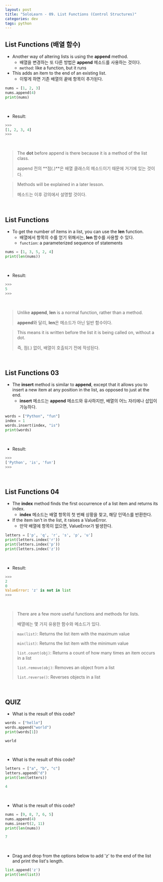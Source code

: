 ```yaml
---
layout: post
title: "SoloLearn - 09. List Functions (Control Structures)"
categories: dev
tags: python
---
```


## List Functions (배열 함수)

- Another way of altering lists is using the **append** method.
  - 배열을 변경하는 또 다른 방법은 **append** 메소드를 사용하는 것이다.
  - `method`: like a function, but it runs
- This adds an item to the end of an existing list.
  - 이렇게 하면 기존 배열의 끝에 항목이 추가된다.

```python
nums = [1, 2, 3]
nums.append(4)
print(nums)
```

<br>

- Result:

```python
>>>
[1, 2, 3, 4]
>>>
```

<br>

> The **dot** before append is there because it is a method of the list class.
>
> append 전의 **점(.)**은 배열 클래스의 메소드이기 때문에 거기에 있는 것이다.

> Methods will be explained in a later lesson.
>
> 메소드는 이후 강의에서 설명할 것이다.

<br>

## List Functions

- To get the number of items in a list, you can use the **len** function.
  - 배열에서 항목의 수를 얻기 위해서는, **len** 함수를 사용할 수 있다.
  - `function`: a parameterized sequence of statements

```python
nums = [1, 3, 5, 2, 4]
print(len(nums))
```

<br>

- Result:

```python
>>>
5
>>>
```

<br>

> Unlike **append**, **len** is a normal function, rather than a method.
>
> **append**와 달리, **len**은 메소드가 아닌 일반 함수이다.

> This means it is written before the list it is being called on, without a dot.
>
> 즉, 점(.) 없이, 배열이 호출되기 전에 작성된다.

<br>

## List Functions 03

- The **insert** method is similar to **append**, except that it allows you to insert a new item at any position in the list, as opposed to just at the end.
  - **insert** 메소드는 **append** 메소드와 유사하지만, 배열의 어느 자리에나 삽입이 가능하다.

```python
words = ["Python", "fun"]
index = 1
words.insert(index, "is")
print(words)
```

<br>

- Result:

```python
>>>
['Python', 'is', 'fun']
>>>
```

<br>

## List Functions 04

- The **index** method finds the first occurrence of a list item and returns its index.
  - **index** 메소드는 배열 항목의 첫 번째 상황을 찾고, 해당 인덱스를 반환한다.
- If the item isn't in the list, it raises a ValueError.
  - 만약 배열에 항목이 없으면, ValueError가 발생한다.

```python
letters = ['p', 'q', 'r', 's', 'p', 'u']
print(letters.index('r'))
print(letters.index('p'))
print(letters.index('z'))
```

<br>

- Result:

```python
>>>
2
0
ValueError: 'z' is not in list
>>>
```

<br>

> There are a few more useful functions and methods for lists.
>
> 배열에는 몇 가지 유용한 함수와 메소드가 있다.

> `max(list)`: Returns the list item with the maximum value
>
> `min(list)`: Returns the list item with the minimum value
>
> `list.count(obj)`: Returns a count of how many times an item occurs in a list
>
> `list.remove(obj)`: Removes an object from a list
>
> `list.reverse()`: Reverses objects in a list

<br>

## QUIZ

- What is the result of this code?

```python
words = ["hello"]
words.append("world")
print(words[1])

world
```

<br>

- What is the result of this code?

```python
letters = ["a", "b", "c"]
letters.append("d")
print(len(letters))

4
```

<br>

- What is the result of this code?

```python
nums = [9, 8, 7, 6, 5]
nums.append(4)
nums.insert(2, 11)
print(len(nums))

7
```

<br>

- Drag and drop from the options below to add 'z' to the end of the list and print the list's length.

```python
list.append('z')
print(len(list))
```

<br>